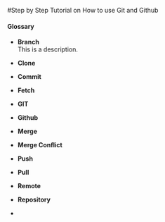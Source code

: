 #Step by Step Tutorial on How to use Git and Github 







#### Glossary 
* __Branch__\
This is a description.

* __Clone__
* __Commit__
* __Fetch__
* __GIT__
* __Github__
* __Merge__
* __Merge Conflict__
* __Push__
* __Pull__
* __Remote__
* __Repository__
*


